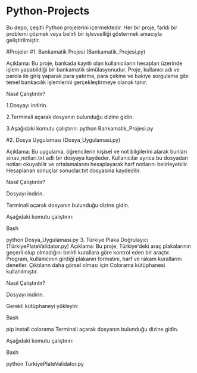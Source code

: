 # Python-Projects
Bu depo, çeşitli Python projelerini içermektedir. Her bir proje, farklı bir problemi çözmek veya belirli bir işlevselliği göstermek amacıyla geliştirilmiştir.

#Projeler
#1. Bankamatik Projesi (Bankamatik_Projesi.py)

Açıklama:
Bu proje, bankada kayıtlı olan kullanıcıların hesapları üzerinde işlem yapabildiği bir bankamatik simülasyonudur. Proje, kullanıcı adı ve parola ile giriş yaparak para yatırma, para çekme ve bakiye sorgulama gibi temel bankacılık işlemlerini gerçekleştirmeye olanak tanır.

Nasıl Çalıştırılır?

1.Dosyayı indirin.

2.Terminali açarak dosyanın bulunduğu dizine gidin.

3.Aşağıdaki komutu çalıştırın:
python Bankamatik_Projesi.py

#2. Dosya Uygulaması (Dosya_Uygulamasi.py)

Açıklama:
Bu uygulama, öğrencilerin kişisel ve not bilgilerini alarak bunları sinav_notlari.txt adlı bir dosyaya kaydeder. Kullanıcılar ayrıca bu dosyadan notları okuyabilir ve ortalamalarını hesaplayarak harf notlarını belirleyebilir. Hesaplanan sonuçlar sonuclar.txt dosyasına kaydedilir.

Nasıl Çalıştırılır?

Dosyayı indirin.

Terminali açarak dosyanın bulunduğu dizine gidin.

Aşağıdaki komutu çalıştırın:

Bash

python Dosya_Uygulamasi.py
3. Türkiye Plaka Doğrulayıcı (TürkiyePlateValidator.py)
Açıklama:
Bu proje, Türkiye'deki araç plakalarının geçerli olup olmadığını belirli kurallara göre kontrol eden bir araçtır. Program, kullanıcının girdiği plakanın formatını, harf ve rakam kurallarını denetler. Çıktıların daha görsel olması için Colorama kütüphanesi kullanılmıştır.

Nasıl Çalıştırılır?

Dosyayı indirin.

Gerekli kütüphaneyi yükleyin:

Bash

pip install colorama
Terminali açarak dosyanın bulunduğu dizine gidin.

Aşağıdaki komutu çalıştırın:

Bash

python TürkiyePlateValidator.py
